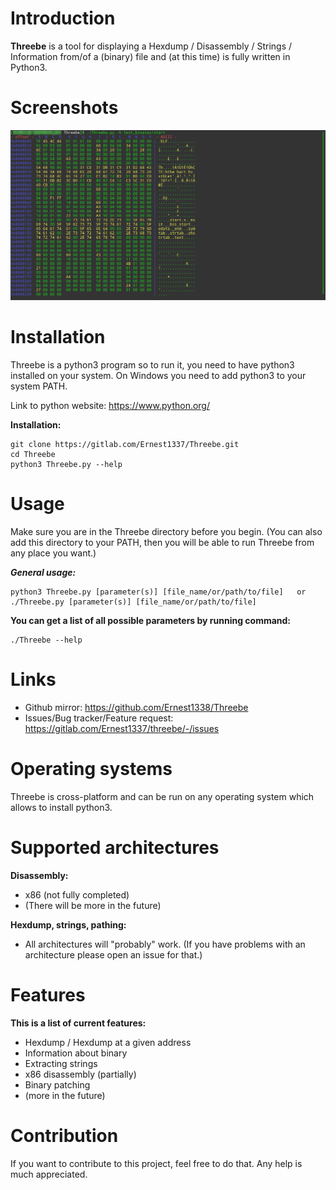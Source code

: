 # **Introduction**

**Threebe** is a tool for displaying a Hexdump / Disassembly / Strings / Information from/of a (binary) file and (at this time) is fully written in Python3.

# **Screenshots**

![](https://raw.githubusercontent.com/Ernest1338/test_threebe1/master/threebe.png)

# **Installation**

Threebe is a python3 program so to run it, you need to have python3 installed on your system.
On Windows you need to add python3 to your system PATH.

Link to python website: https://www.python.org/

**Installation:**
```
git clone https://gitlab.com/Ernest1337/Threebe.git
cd Threebe
python3 Threebe.py --help
```

# **Usage**

Make sure you are in the Threebe directory before you begin. (You can also add this directory to your PATH, then you will be able to run Threebe from any place you want.)

***General usage:***
```
python3 Threebe.py [parameter(s)] [file_name/or/path/to/file]   or   ./Threebe.py [parameter(s)] [file_name/or/path/to/file]
```


**You can get a list of all possible parameters by running command:**
```
./Threebe --help
```

# **Links**

- Github mirror: https://github.com/Ernest1338/Threebe
- Issues/Bug tracker/Feature request: https://gitlab.com/Ernest1337/threebe/-/issues

# **Operating systems**

Threebe is cross-platform and can be run on any operating system which allows to install python3.

# **Supported architectures**

**Disassembly:**
- x86 (not fully completed)
- (There will be more in the future)

**Hexdump, strings, pathing:**
- All architectures will "probably" work. (If you have problems with an architecture please open an issue for that.)

# **Features**

**This is a list of current features:**
* Hexdump / Hexdump at a given address
* Information about binary
* Extracting strings
* x86 disassembly (partially)
* Binary patching
* (more in the future)

# **Contribution**

If you want to contribute to this project, feel free to do that.
Any help is much appreciated.
